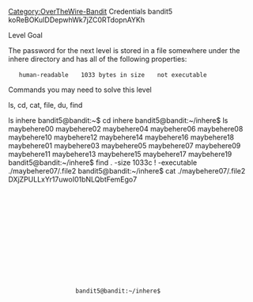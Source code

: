 [Category:OverTheWire-Bandit](/Category:OverTheWire-Bandit "wikilink")
Credentials bandit5 koReBOKuIDDepwhWk7jZC0RTdopnAYKh

Level Goal

The password for the next level is stored in a file somewhere under the
inhere directory and has all of the following properties:

`   human-readable`
`   1033 bytes in size`
`   not executable`

Commands you may need to solve this level

ls, cd, cat, file, du, find

ls inhere bandit5@bandit:\~$ cd inhere bandit5@bandit:\~/inhere$ ls
maybehere00 maybehere02 maybehere04 maybehere06 maybehere08 maybehere10
maybehere12 maybehere14 maybehere16 maybehere18 maybehere01 maybehere03
maybehere05 maybehere07 maybehere09 maybehere11 maybehere13 maybehere15
maybehere17 maybehere19 bandit5@bandit:\~/inhere$ find . -size 1033c \!
-executable ./maybehere07/.file2 bandit5@bandit:\~/inhere$ cat
./maybehere07/.file2 DXjZPULLxYr17uwoI01bNLQbtFemEgo7

`                                                                                                                                                                                                                                                                                                                                                                                                                                                                                                                                                                                                                                                                                                                                                                                                                                                                                                                                                                                                                                       bandit5@bandit:~/inhere$`